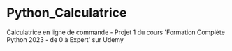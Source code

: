 # Python_Calculatrice
Calculatrice en ligne de commande - Projet 1 du cours  'Formation Complète Python 2023 - de 0 à Expert' sur Udemy
